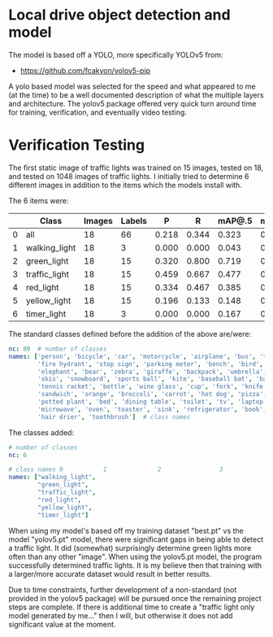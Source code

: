 # Local drive object detection and model

The model is based off a YOLO, more specifically YOLOv5 from:
- https://github.com/fcakyon/yolov5-pip

A yolo based model was selected for the speed and what appeared to me (at the time) to be a well documented description of what the multiple layers and architecture. The yolov5 package offered very quick turn around time for training, verification, and eventually video testing. 

# Verification Testing

The first static image of traffic lights was trained on 15 images, tested on 18, and tested on 1048 images of traffic lights. I initially tried to determine 6 different images in addition to the items which the models install with. 

The 6 items were:  

| 	|Class           | 	      Images |   	Labels| 	P  | 	R      | 	mAP@.5| 	mAP@.5:.95|
| - | ---            | ------------- | -------- | --   | -       | ------ | ----------- |
|0  |  all           | 	  18         | 	66      | 0.218|  	0.344| 	 0.323|        0.117|
|1  |	 walking_light | 	  18         | 	3       | 0.000| 	  0.000| 	 0.043| 	     0.010|
|2  |  green_light   | 	  18         | 	15      | 0.320|  	0.800| 	 0.719| 	     0.278|
|3  |  traffic_light | 	  18         | 	15      | 0.459| 	  0.667| 	 0.477| 	     0.215|
|4  |  red_light     | 	  18         | 	15      | 0.334| 	  0.467| 	 0.385|   	   0.117|
|5  |  yellow_light  | 	  18         | 	15      | 0.196| 	  0.133| 	 0.148|   	   0.043|
|6  |  timer_light   |    18         | 	3       | 0.000| 	  0.000| 	 0.167|  	     0.037|

The standard classes defined before the addition of the above are/were:

```yaml
nc: 80  # number of classes
names: ['person', 'bicycle', 'car', 'motorcycle', 'airplane', 'bus', 'train', 'truck', 'boat', 'traffic light',
        'fire hydrant', 'stop sign', 'parking meter', 'bench', 'bird', 'cat', 'dog', 'horse', 'sheep', 'cow',
        'elephant', 'bear', 'zebra', 'giraffe', 'backpack', 'umbrella', 'handbag', 'tie', 'suitcase', 'frisbee',
        'skis', 'snowboard', 'sports ball', 'kite', 'baseball bat', 'baseball glove', 'skateboard', 'surfboard',
        'tennis racket', 'bottle', 'wine glass', 'cup', 'fork', 'knife', 'spoon', 'bowl', 'banana', 'apple',
        'sandwich', 'orange', 'broccoli', 'carrot', 'hot dog', 'pizza', 'donut', 'cake', 'chair', 'couch',
        'potted plant', 'bed', 'dining table', 'toilet', 'tv', 'laptop', 'mouse', 'remote', 'keyboard', 'cell phone',
        'microwave', 'oven', 'toaster', 'sink', 'refrigerator', 'book', 'clock', 'vase', 'scissors', 'teddy bear',
        'hair drier', 'toothbrush']  # class names
```

The classes added:

```yaml 
# number of classes
nc: 6

# class names 0           1              2                3            4               5
names: ["walking_light",
        "green_light",
        "traffic_light",
        "red_light",
        "yellow_light",
        "timer_light"]
```

When using my model's based off my training dataset "best.pt" vs the model "yolov5.pt" model, there were significant gaps in being able to detect a traffic light. It did (somewhat) surprisingly determine green lights more often than any other "image". When using the yolov5.pt model, the program successfully determined traffic lights. It is my believe then that training with a larger/more accurate dataset would result in better results.

Due to time constraints, further development of a non-standard (not provided in the yolov5 package) will be pursued once the remaining project steps are complete. If there is additional time to create a "traffic light only model generated by me..." then I will, but otherwise it does not add significant value at the moment.
